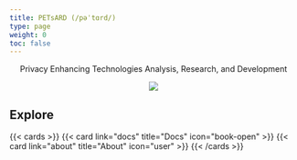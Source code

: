 ```yaml
---
title: PETsARD (/pəˈtɑrd/)
type: page
weight: 0
toc: false
---
```


<p style="text-align:center">
  Privacy Enhancing Technologies Analysis, Research, and Development
</p>

<p align="center"><img src="../images/PETsARD-logo.png"></p>

## Explore

{{< cards >}}
{{< card link="docs" title="Docs" icon="book-open" >}}
{{< card link="about" title="About" icon="user" >}}
{{< /cards >}}